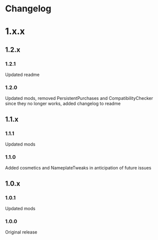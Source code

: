 # Changelog
# 1.x.x
## 1.2.x
### 1.2.1
Updated readme
### 1.2.0
Updated mods, removed PersistentPurchases and CompatibilityChecker since they no longer works, added changelog to readme
## 1.1.x
### 1.1.1
Updated mods
### 1.1.0
Added cosmetics and NameplateTweaks in anticipation of future issues
## 1.0.x
### 1.0.1
Updated mods
### 1.0.0
Original release